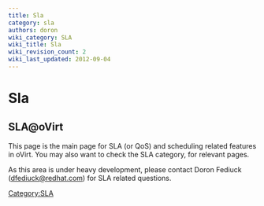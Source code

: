 ```yaml
---
title: Sla
category: sla
authors: doron
wiki_category: SLA
wiki_title: Sla
wiki_revision_count: 2
wiki_last_updated: 2012-09-04
---
```


# Sla

## SLA@oVirt

This page is the main page for SLA (or QoS) and scheduling related features in oVirt. You may also want to check the SLA category, for relevant pages.

As this area is under heavy development, please contact Doron Fediuck (dfediuck@redhat.com) for SLA related questions.

<Category:SLA>
